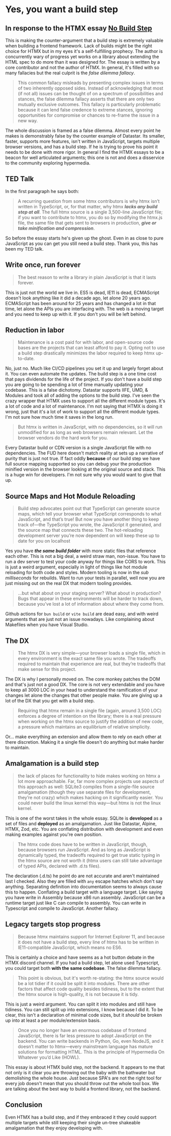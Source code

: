 # Yes, you want a build step

## In response to the HTMX essay [No Build Step](https://htmx.org/essays/no-build-step/)

This is making the counter-argument that a build step is extremely valuable when building a frontend framework. Lack of
builds might be the right choice for HTMX but in my eyes it's a self-fulfilling prophecy. The author is concurrently
wary of progress yet works on a library about extending the HTML spec to do more than it was designed for. The essay is
written by a core contributor and not the author of HTMX. In general, it's filled with so many fallacies but the real
culprit is the _false dilemma fallacy_.

> This common fallacy misleads by presenting complex issues in terms of two inherently opposed sides. Instead of
acknowledging that most (if not all) issues can be thought of on a spectrum of possibilities and stances, the false
dilemma fallacy asserts that there are only two mutually exclusive outcomes.
> This fallacy is particularly problematic because it can lend false credence to extreme stances, ignoring opportunities
for compromise or chances to re-frame the issue in a new way.

The whole discussion is framed as a false dilemma. Almost every point he makes is demonstrably false by the counter
example of Datastar. Its smaller, faster, supports more features, isn't written in JavaScript, targets multiple browser
versions, and has a build step. If he is trying to prove his point it needs to be done with more rigor. In general I
find the HTMX essays to be a beacon for well articulated arguments; this one is not and does a disservice to the
community exploring hypermedia.

## TED Talk

In the first paragraph he says both:

> A recurring question from some htmx contributors is why htmx isn’t written in TypeScript, or, for that matter, why
htmx **_lacks any build step at all_**. The full htmx source is a single 3,500-line JavaScript file; if you want to
contribute to htmx, you do so by modifying the htmx.js file, the same file that gets sent to browsers in production,
**_give or take minification and compression_**.

So before the essay starts he's given up the ghost. Even in as close to pure JavaScript as you can get you still need a
build step. Thank you, this has been my TED talk.

## Write once, run forever

> The best reason to write a library in plain JavaScript is that it lasts forever.

This is just not the world we live in. ES5 is dead, IE11 is dead, ECMAScript doesn't look anything like it did a decade
ago, let alone 20 years ago. ECMAScript has been around for 25 years and has changed a lot in that time, let alone the
APIs you are interfacing with. The web is a moving target and you need to keep up with it. If you don't you will be left
behind.

## Reduction in labor

> Maintenance is a cost paid for with labor, and open-source code bases are the projects that can least afford to pay
it. Opting not to use a build step drastically minimizes the labor required to keep htmx up-to-date.

No, just no. Much like CI/CD pipelines you set it up and largely forget about it. You can even automate the updates. The
build step is a one time cost that pays dividends for the life of the project. If you don't have a build step you are
going to be spending a lot of time manually updating your codebase. This is a false dichotomy. Datastar supports IIFE,
UMD, & Modules and took all of adding the options to the build step. I've seen the crazy wrapper that HTMX uses to
support all the different module types. It's a lot of code and a lot of maintenance. I'm not saying that HTMX is doing
it wrong, just that it's a lot of work to support all the different module types. I'm not sure how much time it saves in
the long run.

> But htmx is written in JavaScript, with no dependencies, so it will run unmodified for as long as web browsers remain
relevant. Let the browser vendors do the hard work for you.

Every Datastar build or CDN version is a single JavaScript file with no dependencies. The FUD here doesn't match reality
at sets up a narrative of purity that is just not true. If fact oddly **because** of our build step we have full source
mapping supported so you can debug your the production minified version in the browser looking at the original source
and stack. This is a huge win for developers. I'm not sure why you would want to give that up.

## Source Maps and Hot Module Reloading

> Build step advocates point out that TypeScript can generate source maps, which tell your browser what TypeScript
corresponds to what JavaScript, and that’s true! But now you have another thing to keep track of—the TypeScript you
wrote, the JavaScript it generated, and the source map that connects these two. The hot-reloading development server
you’re now dependent on will keep these up to date for you on localhost

Yes you have **_the same build folder_** with more static files that reference each other. This is not a big deal, a
weird straw man, non-issue. You have to run a dev server to test your code anyway for things like CORS to work. This is
just a weird argument, especially in light of things like hot module reloading for both code and styles. Modern tooling
is now in the _sub milliseconds_ for rebuilds. Want to run your tests in parallel, well now you are just missing out on
the real DX that modern tooling provides.

> ...but what about on your staging server? What about in production? Bugs that appear in these environments will be
harder to track down, because you’ve lost a lot of information about where they come from.

Github actions for `bun build` or `vite build` are dead easy, and with weird arguments that are just not an issue
nowadays. Like complaining about Makefiles when you have Visual Studio.

## The DX

> The htmx DX is very simple—your browser loads a single file, which in every environment is the exact same file you
wrote. The tradeoffs required to maintain that experience are real, but they’re tradeoffs that make sense for this
project.

The DX is why I personally moved on. The core monkey patches the DOM and that's just not a good DX. The core is not very
extendable and you have to keep all 3000 LOC in your head to understand the ramification of your changes let alone the
changes that other people make. You are giving up a lot of the DX that you get with a build step.

> Requiring that htmx remain in a single file (again, around 3,500 LOC) enforces a degree of intention on the library;
there is a real pressure when working on the htmx source to justify the addition of new code, a pressure which maintains
an equilibrium of relative simplicity.

Or... make everything an extension and allow them to rely on each other at there discretion. Making it a single file
doesn't do anything but make harder to maintain.

## Amalgamation is a build step

> the lack of places for functionality to hide makes working on htmx a lot more approachable. Far, far more complex
projects use aspects of this approach as well: SQLite3 compiles from a single-file source amalgamation (though they use
separate files for development, they’re not crazy) which makes hacking on it significantly easier. You could never build
the linux kernel this way—but htmx is not the linux kernel.

This is one of the worst takes in the whole essay. SQLite is **developed** as a set of files and **deployed** as an
amalgamation. Just like Datastar, Alpine, HTMX, Zod, etc. You are conflating distribution with development and even
making examples against you're own position.

> The htmx code does have to be written in JavaScript, though, because browsers run JavaScript. And as long as
JavaScript is dynamically typed, the tradeoffs required to get true static typing in the htmx source are not worth it
(htmx users can still take advantage of typed APIs, declared with .d.ts files).

The declaration (.d.ts) he point do are not accurate and aren't maintained last I checked. Also they are filled with
`any` escape hatches which don't say anything. Separating definition into documentation seems to always cause this to
happen. Conflating a build target with a language target. Like saying you have write in Assembly because x86 run
assembly. JavaScript can be a runtime target just like C can compile to assembly. You can write in Typescript and
compile to JavaScript. Another fallacy.

## Legacy targets stop progress

> Because htmx maintains support for Internet Explorer 11, and because it does not have a build step, every line of htmx
has to be written in IE11-compatible JavaScript, which means no ES6.

This is certainly a choice and have seems as a hot button debate in the HTMX discord channel. If you had a build step,
let alone used Typescript, you could target both **with the same codebase**. The false dilemma fallacy.

> This point is obvious, but it's worth re-stating: the htmx source would be a lot tidier if it could be split it into
modules. There are other factors that affect code quality besides tidiness, but to the extent that the htmx source is
high-quality, it is not because it is tidy.

This is just a weird argument. You can split it into modules and still have tidiness. You can still split up into
extensions, I know because I did it. To be clear, this isn't a declaration of minimal code sizes, but it _should_ be
broken up into at least a per module/extension basis.

> Once you no longer have an enormous codebase of frontend JavaScript, there is far less pressure to adopt JavaScript on
the backend. You can write backends in Python, Go, even NodeJS, and it doesn’t matter to htmx—every mainstream language
has mature solutions for formatting HTML. This is the principle of Hypermedia On Whatever you’d Like (HOWL).

This essay is about HTMX build step, not the backend. It appears to me that not only is it clear you are throwing out
the baby with the bathwater but demolishing the whole house. Just because SPA's are not the right tool for every job
doesn't mean that you should throw out the whole tool box. We are talking about the best way to build a frontend
library, not the backend.

## Conclusion

Even HTMX has a build step, and if they embraced it they could support multiple targets while still keeping their single
un-tree shakeable amalgamation that they enjoy developing with.
